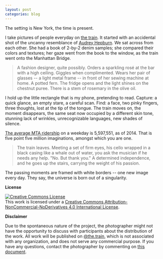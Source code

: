 ```yaml
---
layout: post
categories: blog
---
```


The setting is New York, the time is present. 

I take pictures of people everyday on [the train](https://instagram.com/the.train). It started with an accidental shot of the uncanny resemblance of [Audrey Hepburn](https://instagram.com/p/9GjVfiCl__/). We sat across from each other. She had a book of 2-by-2 denim samples; she compared their colors and textures; her gaze went from the book to the window, as the train went onto the Manhattan Bridge. 

> A fashion designer, quite possibly. Orders a sparkling rosé at the bar with a high ceiling. Giggles when complimented. Wears her pair of glasses -- a light metal frame -- in front of her sewing machine at home. A potted fern. The fridge opens and the light shines on the chestnut puree. There is a stem of rosemary in the olive oil.  

I hold up the little rectangle that is my phone, pretending to read. Capture: a quick glance, an empty stare, a careful scan. Find: a face, two pinky fingers, three thoughts, lost at the tip of the tongue. The train moves on, the moment disappears, the same seat now occupied by a different skin tone, stunning lack of wrinkles, unrecognizable languages, new shades of silence. 

[The average MTA ridership](http://web.mta.info/nyct/facts/ridership/) on a weekday is 5,597,551, as of 2014. That is five point five million imaginations, amongst which you are one.

> The train leaves. Meeting a set of firm eyes, his cello wrapped in a black casing like a whale out of water, you ask the musician if he needs any help. "No. But thank you." A determined independence, and he goes up the stairs, carrying the weight of his passion.

The passing moments are framed with white borders -- one new image every day. They say, the universe is born out of a singularity.

**License**

<a rel="license" href="http://creativecommons.org/licenses/by-nc-nd/4.0/"><img alt="Creative Commons License" style="border-width:0" src="https://i.creativecommons.org/l/by-nc-nd/4.0/88x31.png" /></a><br />This work is licensed under a <a rel="license" href="http://creativecommons.org/licenses/by-nc-nd/4.0/">Creative Commons Attribution-NonCommercial-NoDerivatives 4.0 International License</a>.

**Disclaimer**

Due to the spontaneous nature of the project, the photographer might not have the opportunity to discuss with participants about the distribution of the work. All work will be published on [@the.train](https://instagram.com/the.train), which is not associated with any organization, and does not serve any commercial purpose. If you have any questions, contact the photographer by commenting on [this document](https://gist.github.com/jueyang/968cf7898df7c01784c6).